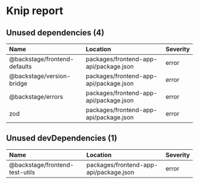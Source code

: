 # Knip report

## Unused dependencies (4)

| Name                         | Location     | Severity |
| :--------------------------- | :----------- | :------- |
| @backstage/frontend-defaults | packages/frontend-app-api/package.json | error    |
| @backstage/version-bridge    | packages/frontend-app-api/package.json | error    |
| @backstage/errors            | packages/frontend-app-api/package.json | error    |
| zod                          | packages/frontend-app-api/package.json | error    |

## Unused devDependencies (1)

| Name                           | Location     | Severity |
| :----------------------------- | :----------- | :------- |
| @backstage/frontend-test-utils | packages/frontend-app-api/package.json | error    |

